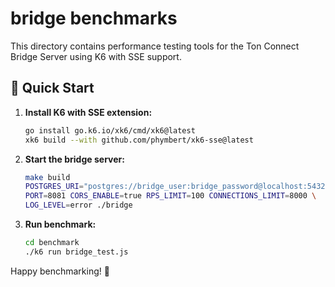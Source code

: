 # bridge benchmarks

This directory contains performance testing tools for the Ton Connect Bridge Server using K6 with SSE support.

## 🚀 Quick Start

1. **Install K6 with SSE extension:**
   ```bash
   go install go.k6.io/xk6/cmd/xk6@latest
   xk6 build --with github.com/phymbert/xk6-sse@latest
   ```

2. **Start the bridge server:**
   ```bash
   make build
   POSTGRES_URI="postgres://bridge_user:bridge_password@localhost:5432/bridge?sslmode=disable" \
   PORT=8081 CORS_ENABLE=true RPS_LIMIT=100 CONNECTIONS_LIMIT=8000 \
   LOG_LEVEL=error ./bridge
   ```

3. **Run benchmark:**
   ```bash
   cd benchmark
   ./k6 run bridge_test.js
   ```


Happy benchmarking! 🚀
